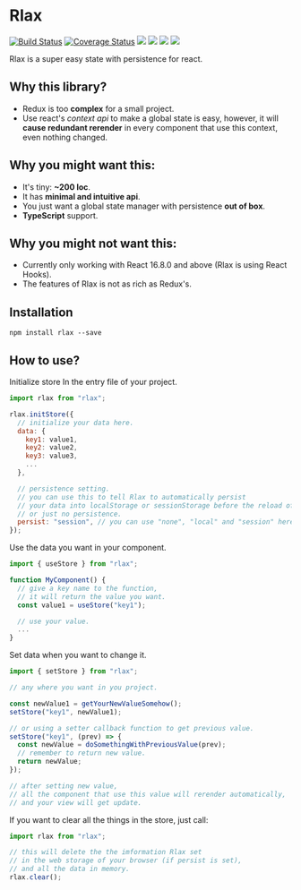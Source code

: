 # Rlax

[![Build Status](https://travis-ci.org/SUCHMOKUO/rlax.svg?branch=master)](https://travis-ci.org/SUCHMOKUO/rlax)
[![Coverage Status](https://coveralls.io/repos/github/SUCHMOKUO/rlax/badge.svg?branch=master)](https://coveralls.io/github/SUCHMOKUO/rlax?branch=master)
[![](https://img.shields.io/npm/v/rlax.svg)](https://www.npmjs.com/package/rlax)
![](https://img.shields.io/badge/dependencies-none-brightgreen.svg)
![](https://img.shields.io/npm/dt/rlax.svg)
![](https://img.shields.io/npm/l/rlax.svg)

Rlax is a super easy state with persistence for react.

## Why this library?

- Redux is too **complex** for a small project.
- Use react's _context api_ to make a global state is easy, however, it will **cause redundant rerender** in every component that use this context, even nothing changed.

## Why you might want this:

- It's tiny: **~200 loc**.
- It has **minimal and intuitive api**.
- You just want a global state manager with persistence **out of box**.
- **TypeScript** support.

## Why you might not want this:

- Currently only working with React 16.8.0 and above (Rlax is using React Hooks).
- The features of Rlax is not as rich as Redux's.

## Installation

```
npm install rlax --save
```

## How to use?

Initialize store In the entry file of your project.

```js
import rlax from "rlax";

rlax.initStore({
  // initialize your data here.
  data: {
    key1: value1,
    key2: value2,
    key3: value3,
    ...
  },

  // persistence setting.
  // you can use this to tell Rlax to automatically persist
  // your data into localStorage or sessionStorage before the reload of your page,
  // or just no persistence.
  persist: "session", // you can use "none", "local" and "session" here.
});
```

Use the data you want in your component.

```js
import { useStore } from "rlax";

function MyComponent() {
  // give a key name to the function,
  // it will return the value you want.
  const value1 = useStore("key1");

  // use your value.
  ...
}
```

Set data when you want to change it.

```js
import { setStore } from "rlax";

// any where you want in you project.

const newValue1 = getYourNewValueSomehow();
setStore("key1", newValue1);

// or using a setter callback function to get previous value.
setStore("key1", (prev) => {
  const newValue = doSomethingWithPreviousValue(prev);
  // remember to return new value.
  return newValue;
});

// after setting new value,
// all the component that use this value will rerender automatically,
// and your view will get update.
```

If you want to clear all the things in the store, just call:

```js
import rlax from "rlax";

// this will delete the the imformation Rlax set
// in the web storage of your browser (if persist is set),
// and all the data in memory.
rlax.clear();
```
